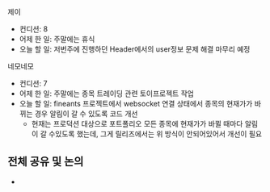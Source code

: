 
제이
- 컨디션: 8
- 어제 한 일: 주말에는 휴식
- 오늘 할 일: 저번주에 진행하던 Header에서의 user정보 문제 해결 마무리 예정

네모네모
- 컨디션: 7
- 어제 한 일: 주말에는 종목 트레이딩 관련 토이프로젝트 작업
- 오늘 할 일: fineants 프로젝트에서 websocket 연결 상태에서 종목의 현재가가 바뀌는 경우 알림이 갈 수 있도록 코드 개선
	- 현재는 프로덕션 대상으로 포트폴리오 모든 종목에 현재가가 바뀔 때마다 알림이 갈 수있도록 했는데, 그게 릴리즈에서는 위 방식이 안되어있어서 개선이 필요

## 전체 공유 및 논의
- 
